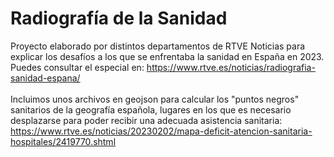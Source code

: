 # Radiografía de la Sanidad
Proyecto elaborado por distintos departamentos de RTVE Noticias para explicar los desafíos a los que se enfrentaba la sanidad en España en 2023. Puedes consultar el especial en:  https://www.rtve.es/noticias/radiografia-sanidad-espana/
<br><br>Incluimos unos archivos en geojson para calcular los "puntos negros" sanitarios de la geografía española, lugares en los que es necesario desplazarse para poder recibir una adecuada asistencia sanitaria:  https://www.rtve.es/noticias/20230202/mapa-deficit-atencion-sanitaria-hospitales/2419770.shtml
